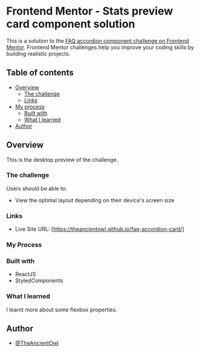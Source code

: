 # Frontend Mentor - Stats preview card component solution

This is a solution to the [FAQ accordion component challenge on Frontend Mentor](https://www.frontendmentor.io/challenges/faq-accordion-card-XlyjD0Oam). Frontend Mentor challenges help you improve your coding skills by building realistic projects.

## Table of contents

- [Overview](#overview)
  - [The challenge](#the-challenge)
  - [Links](#links)
- [My process](#my-process)
  - [Built with](#built-with)
  - [What I learned](#what-i-learned)
- [Author](#author)

## Overview

This is the desktop preview of the challenge.

### The challenge

Users should be able to:

- View the optimal layout depending on their device's screen size

### Links

- Live Site URL: [https://theancientowl.github.io/faq-accordion-card/]

### My Process

### Built with

- ReactJS
- StyledComponents

### What I learned

I learnt more about some flexbox properties.

## Author

- [@TheAncientOwl](https://github.com/TheAncientOwl)
